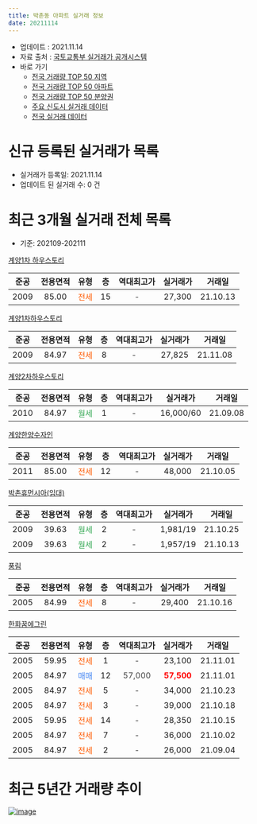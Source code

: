 ```yaml
---
title: 박촌동 아파트 실거래 정보
date: 20211114
---
```


* 업데이트 : 2021.11.14
* 자료 출처 : [국토교통부 실거래가 공개시스템](http://rt.molit.go.kr)
* 바로 가기
    * [전국 거래량 TOP 50 지역](https://apt-info.github.io/apt-trade-info/tr)
    * [전국 거래량 TOP 50 아파트](https://apt-info.github.io/apt-trade-info/ta)
    * [전국 거래량 TOP 50 분양권](https://apt-info.github.io/apt-trade-info/tb)
    * [주요 신도시 실거래 데이터](https://apt-info.github.io/apt-trade-info/newtown)
    * [전국 실거래 데이터](https://apt-info.github.io/apt-trade-info/all)



<script async src="https://pagead2.googlesyndication.com/pagead/js/adsbygoogle.js"></script>
<!-- 기본광고 -->
<ins class="adsbygoogle"
     style="display:block"
     data-ad-client="ca-pub-1142216861245946"
     data-ad-slot="4805727019"
     data-ad-format="auto"
     data-full-width-responsive="true"></ins>
<script>
     (adsbygoogle = window.adsbygoogle || []).push({});
</script>


# 신규 등록된 실거래가 목록

* 실거래가 등록일: 2021.11.14
* 업데이트 된 실거래 수: 0 건




<script async src="https://pagead2.googlesyndication.com/pagead/js/adsbygoogle.js"></script>
<!-- 기본광고 -->
<ins class="adsbygoogle"
     style="display:block"
     data-ad-client="ca-pub-1142216861245946"
     data-ad-slot="4805727019"
     data-ad-format="auto"
     data-full-width-responsive="true"></ins>
<script>
     (adsbygoogle = window.adsbygoogle || []).push({});
</script>


# 최근 3개월 실거래 전체 목록
* 기준: 202109-202111


[계양1차 하우스토리](https://search.naver.com/search.naver?query=%EA%B3%84%EC%96%911%EC%B0%A8+%ED%95%98%EC%9A%B0%EC%8A%A4%ED%86%A0%EB%A6%AC)

|준공|전용면적|유형|층|역대최고가|실거래가|거래일|
|:---:|:---:|:---:|:---:|:---:|:---:|:---:|
|2009|85.00|<span style="color:#FF5A00">전세</span>|15|<span style="color:#444444">-</span>|27,300|21.10.13|

[계양1차하우스토리](https://search.naver.com/search.naver?query=%EA%B3%84%EC%96%911%EC%B0%A8%ED%95%98%EC%9A%B0%EC%8A%A4%ED%86%A0%EB%A6%AC)

|준공|전용면적|유형|층|역대최고가|실거래가|거래일|
|:---:|:---:|:---:|:---:|:---:|:---:|:---:|
|2009|84.97|<span style="color:#FF5A00">전세</span>|8|<span style="color:#444444">-</span>|27,825|21.11.08|

[계양2차하우스토리](https://search.naver.com/search.naver?query=%EA%B3%84%EC%96%912%EC%B0%A8%ED%95%98%EC%9A%B0%EC%8A%A4%ED%86%A0%EB%A6%AC)

|준공|전용면적|유형|층|역대최고가|실거래가|거래일|
|:---:|:---:|:---:|:---:|:---:|:---:|:---:|
|2010|84.97|<span style="color:#34A853">월세</span>|1|<span style="color:#444444">-</span>|16,000/60|21.09.08|

[계양한양수자인](https://search.naver.com/search.naver?query=%EA%B3%84%EC%96%91%ED%95%9C%EC%96%91%EC%88%98%EC%9E%90%EC%9D%B8)

|준공|전용면적|유형|층|역대최고가|실거래가|거래일|
|:---:|:---:|:---:|:---:|:---:|:---:|:---:|
|2011|85.00|<span style="color:#FF5A00">전세</span>|12|<span style="color:#444444">-</span>|48,000|21.10.05|

[박촌휴먼시아(임대)](https://search.naver.com/search.naver?query=%EB%B0%95%EC%B4%8C%ED%9C%B4%EB%A8%BC%EC%8B%9C%EC%95%84%28%EC%9E%84%EB%8C%80%29)

|준공|전용면적|유형|층|역대최고가|실거래가|거래일|
|:---:|:---:|:---:|:---:|:---:|:---:|:---:|
|2009|39.63|<span style="color:#34A853">월세</span>|2|<span style="color:#444444">-</span>|1,981/19|21.10.25|
|2009|39.63|<span style="color:#34A853">월세</span>|2|<span style="color:#444444">-</span>|1,957/19|21.10.13|

[풍림](https://search.naver.com/search.naver?query=%ED%92%8D%EB%A6%BC)

|준공|전용면적|유형|층|역대최고가|실거래가|거래일|
|:---:|:---:|:---:|:---:|:---:|:---:|:---:|
|2005|84.99|<span style="color:#FF5A00">전세</span>|8|<span style="color:#444444">-</span>|29,400|21.10.16|

[한화꿈에그린](https://search.naver.com/search.naver?query=%ED%95%9C%ED%99%94%EA%BF%88%EC%97%90%EA%B7%B8%EB%A6%B0)

|준공|전용면적|유형|층|역대최고가|실거래가|거래일|
|:---:|:---:|:---:|:---:|:---:|:---:|:---:|
|2005|59.95|<span style="color:#FF5A00">전세</span>|1|<span style="color:#444444">-</span>|23,100|21.11.01|
|2005|84.97|<span style="color:#4285F3">매매</span>|12|<span style="color:#444444">57,000</span>|<b><span style="color:#FF0000">57,500</span></b>|21.11.01|
|2005|84.97|<span style="color:#FF5A00">전세</span>|5|<span style="color:#444444">-</span>|34,000|21.10.23|
|2005|84.97|<span style="color:#FF5A00">전세</span>|3|<span style="color:#444444">-</span>|39,000|21.10.18|
|2005|59.95|<span style="color:#FF5A00">전세</span>|14|<span style="color:#444444">-</span>|28,350|21.10.15|
|2005|84.97|<span style="color:#FF5A00">전세</span>|7|<span style="color:#444444">-</span>|36,000|21.10.02|
|2005|84.97|<span style="color:#FF5A00">전세</span>|2|<span style="color:#444444">-</span>|26,000|21.09.04|



<script async src="https://pagead2.googlesyndication.com/pagead/js/adsbygoogle.js"></script>
<!-- 기본광고 -->
<ins class="adsbygoogle"
     style="display:block"
     data-ad-client="ca-pub-1142216861245946"
     data-ad-slot="4805727019"
     data-ad-format="auto"
     data-full-width-responsive="true"></ins>
<script>
     (adsbygoogle = window.adsbygoogle || []).push({});
</script>


# 최근 5년간 거래량 추이


<div style="width:100%;">
    <canvas id="deal_progress" height="200"></canvas>
</div>

<script>
new Chart(document.getElementById("deal_progress"), {
    type: 'line',
    data: {
        labels: ['16.01','16.02','16.03','16.04','16.05','16.06','16.07','16.08','16.09','16.10','16.11','16.12','17.01','17.02','17.03','17.04','17.05','17.06','17.07','17.08','17.09','17.10','17.11','17.12','18.01','18.02','18.03','18.04','18.05','18.06','18.07','18.08','18.09','18.10','18.11','18.12','19.01','19.02','19.03','19.04','19.05','19.06','19.07','19.08','19.09','19.10','19.11','19.12','20.01','20.02','20.03','20.04','20.05','20.06','20.07','20.08','20.09','20.10','20.11','20.12','21.01','21.02','21.03','21.04','21.05','21.06','21.07','21.08','21.09','21.10','21.11'],
        datasets: [{
            label: '매매/분양권',
            data: [12,11,13,12,18,12,11,17,22,19,7,12,3,8,11,12,12,13,15,12,9,4,8,5,3,9,16,8,11,11,17,13,18,15,9,25,7,5,12,7,4,4,5,9,1,9,6,9,4,9,3,10,9,14,12,6,7,11,17,12,7,9,11,7,6,5,9,3,0,0,1],
            borderColor: "rgba(66, 133, 243, 1)",
            backgroundColor: "rgba(66, 133, 243, 0.05)",
            borderWidth: 1,
            pointRadius: 0,
            fill: false,
            lineTension: 0
        },{
            label: '전/월세',
            data: [23,14,22,8,7,5,5,5,9,13,7,3,10,7,7,11,12,5,4,2,4,6,5,10,13,10,10,9,3,10,5,9,5,10,2,6,10,10,7,5,8,8,2,6,5,14,3,5,14,8,5,8,8,11,11,6,1,7,7,7,8,7,12,1,9,7,5,4,2,9,2],
            borderColor: "rgba(255, 90, 0, 1)",
            backgroundColor: "rgba(255, 90, 0, 0.05)",
            borderWidth: 1,
            pointRadius: 0,
            fill: false,
            lineTension: 0
        },{
            label: '합계',
            data: [35,25,35,20,25,17,16,22,31,32,14,15,13,15,18,23,24,18,19,14,13,10,13,15,16,19,26,17,14,21,22,22,23,25,11,31,17,15,19,12,12,12,7,15,6,23,9,14,18,17,8,18,17,25,23,12,8,18,24,19,15,16,23,8,15,12,14,7,2,9,3],
            borderColor: "rgba(0, 0, 0, 1)",
            backgroundColor: "rgba(0, 0, 0, 0.03)",
            borderWidth: 0.1,
            pointRadius: 0,
            fill: true,
            lineTension: 0
        }
        ]
    },
    options: {
        responsive: true,
        title: {
            display: false
        },
        tooltips: {
            mode: 'index',
            intersect: false
        },
        hover: {
            mode: 'nearest',
            intersect: true
        },
        scales: {
            xAxes: [{
                display: true,
                scaleLabel: {
                    display: true,
                    labelString: '년/월'
                }
            }],
            yAxes: [{
                display: true,
                ticks: {
                    suggestedMin: 0,
                },
                scaleLabel: {
                    display: true,
                    labelString: '실거래 수'
                }
            }]
        }
    }
});

</script>


[![image](https://apt-info.github.io/images/2020-01-03-apt-trade-info/1024x500.png)](https://play.google.com/store/apps/details?id=com.aptinfo.apttradeinfo)

